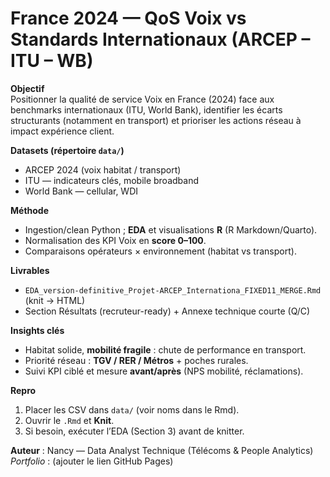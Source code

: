 # France 2024 — QoS Voix vs Standards Internationaux (ARCEP – ITU – WB)

**Objectif**  
Positionner la qualité de service Voix en France (2024) face aux benchmarks internationaux (ITU, World Bank), identifier les écarts structurants (notamment en transport) et prioriser les actions réseau à impact expérience client.

**Datasets (répertoire `data/`)**
- ARCEP 2024 (voix habitat / transport)
- ITU — indicateurs clés, mobile broadband
- World Bank — cellular, WDI

**Méthode**
- Ingestion/clean Python ; **EDA** et visualisations **R** (R Markdown/Quarto).
- Normalisation des KPI Voix en **score 0–100**.
- Comparaisons opérateurs × environnement (habitat vs transport).

**Livrables**
- `EDA_version-definitive_Projet-ARCEP_Internationa_FIXED11_MERGE.Rmd` (knit → HTML)
- Section Résultats (recruteur-ready) + Annexe technique courte (Q/C)

**Insights clés**
- Habitat solide, **mobilité fragile** : chute de performance en transport.
- Priorité réseau : **TGV / RER / Métros** + poches rurales.
- Suivi KPI ciblé et mesure **avant/après** (NPS mobilité, réclamations).

**Repro**
1. Placer les CSV dans `data/` (voir noms dans le Rmd).
2. Ouvrir le `.Rmd` et **Knit**.
3. Si besoin, exécuter l’EDA (Section 3) avant de knitter.

**Auteur** : Nancy — Data Analyst Technique (Télécoms & People Analytics)  
_Portfolio_ : (ajouter le lien GitHub Pages)

